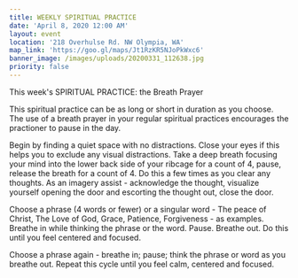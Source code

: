 ```yaml
---
title: WEEKLY SPIRITUAL PRACTICE
date: 'April 8, 2020 12:00 AM'
layout: event
location: '218 Overhulse Rd. NW Olympia, WA'
map_link: 'https://goo.gl/maps/Jt1RzKR5NJoPkWxc6'
banner_image: /images/uploads/20200331_112638.jpg
priority: false
---
```

This week's SPIRITUAL PRACTICE: the Breath Prayer

This spiritual practice can be as long or short in duration as you choose. The use of a breath prayer in your regular spiritual practices encourages the practioner to pause in the day. 

Begin by finding a quiet space with no distractions. Close your eyes if this helps you to exclude any visual distractions. Take a deep breath focusing your mind into the lower back side of your ribcage for a count of 4, pause, release the breath for a count of 4. Do this a few times as you clear any thoughts. As an imagery assist - acknowledge the thought, visualize yourself opening the door and escorting the thought out, close the door.

Choose a phrase (4 words or fewer) or a singular word - The peace of Christ, The Love of God, Grace, Patience, Forgiveness - as examples.  Breathe in while thinking the phrase or the word. Pause. Breathe out. Do this until you feel centered and focused. 

Choose a phrase again - breathe in; pause; think the phrase or word as you breathe out. Repeat this cycle until you feel calm, centered and focused.